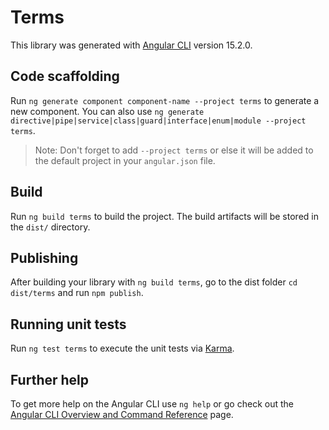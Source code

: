 # Terms

This library was generated with [Angular CLI](https://github.com/angular/angular-cli) version 15.2.0.

## Code scaffolding

Run `ng generate component component-name --project terms` to generate a new component. You can also use `ng generate directive|pipe|service|class|guard|interface|enum|module --project terms`.
> Note: Don't forget to add `--project terms` or else it will be added to the default project in your `angular.json` file. 

## Build

Run `ng build terms` to build the project. The build artifacts will be stored in the `dist/` directory.

## Publishing

After building your library with `ng build terms`, go to the dist folder `cd dist/terms` and run `npm publish`.

## Running unit tests

Run `ng test terms` to execute the unit tests via [Karma](https://karma-runner.github.io).

## Further help

To get more help on the Angular CLI use `ng help` or go check out the [Angular CLI Overview and Command Reference](https://angular.io/cli) page.
